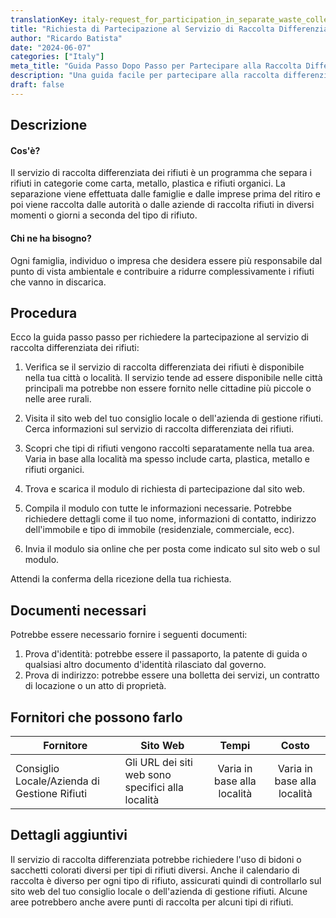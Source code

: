 ```yaml
---
translationKey: italy-request_for_participation_in_separate_waste_collection_service
title: "Richiesta di Partecipazione al Servizio di Raccolta Differenziata"
author: "Ricardo Batista"
date: "2024-06-07"
categories: ["Italy"]
meta_title: "Guida Passo Dopo Passo per Partecipare alla Raccolta Differenziata"
description: "Una guida facile per partecipare alla raccolta differenziata e iniziare a riciclare. Scopri come avviare la procedura, i documenti necessari e i fornitori di servizi."
draft: false
---
```


## Descrizione
#### Cos'è?
Il servizio di raccolta differenziata dei rifiuti è un programma che separa i rifiuti in categorie come carta, metallo, plastica e rifiuti organici. La separazione viene effettuata dalle famiglie e dalle imprese prima del ritiro e poi viene raccolta dalle autorità o dalle aziende di raccolta rifiuti in diversi momenti o giorni a seconda del tipo di rifiuto.

#### Chi ne ha bisogno?
Ogni famiglia, individuo o impresa che desidera essere più responsabile dal punto di vista ambientale e contribuire a ridurre complessivamente i rifiuti che vanno in discarica.

## Procedura
Ecco la guida passo passo per richiedere la partecipazione al servizio di raccolta differenziata dei rifiuti:

1. Verifica se il servizio di raccolta differenziata dei rifiuti è disponibile nella tua città o località. Il servizio tende ad essere disponibile nelle città principali ma potrebbe non essere fornito nelle cittadine più piccole o nelle aree rurali.

2. Visita il sito web del tuo consiglio locale o dell'azienda di gestione rifiuti. Cerca informazioni sul servizio di raccolta differenziata dei rifiuti.

3. Scopri che tipi di rifiuti vengono raccolti separatamente nella tua area. Varia in base alla località ma spesso include carta, plastica, metallo e rifiuti organici.

4. Trova e scarica il modulo di richiesta di partecipazione dal sito web.

5. Compila il modulo con tutte le informazioni necessarie. Potrebbe richiedere dettagli come il tuo nome, informazioni di contatto, indirizzo dell'immobile e tipo di immobile (residenziale, commerciale, ecc).

6. Invia il modulo sia online che per posta come indicato sul sito web o sul modulo.

Attendi la conferma della ricezione della tua richiesta.

## Documenti necessari
Potrebbe essere necessario fornire i seguenti documenti:

1. Prova d'identità: potrebbe essere il passaporto, la patente di guida o qualsiasi altro documento d'identità rilasciato dal governo.
2. Prova di indirizzo: potrebbe essere una bolletta dei servizi, un contratto di locazione o un atto di proprietà.

## Fornitori che possono farlo
| Fornitore        |     Sito Web     |     Tempi    |       Costo      |
| --------------- | --------------- |  :-------------: | :-------------: |
| Consiglio Locale/Azienda di Gestione Rifiuti |  Gli URL dei siti web sono specifici alla località |  Varia in base alla località  | Varia in base alla località |

## Dettagli aggiuntivi
Il servizio di raccolta differenziata potrebbe richiedere l'uso di bidoni o sacchetti colorati diversi per tipi di rifiuti diversi. Anche il calendario di raccolta è diverso per ogni tipo di rifiuto, assicurati quindi di controllarlo sul sito web del tuo consiglio locale o dell'azienda di gestione rifiuti. Alcune aree potrebbero anche avere punti di raccolta per alcuni tipi di rifiuti.